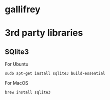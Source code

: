 # gallifrey


# 3rd party libraries

## SQlite3

For Ubuntu
```
sudo apt-get install sqlite3 build-essential
```

For MacOS 

```
brew install sqlite3
```
